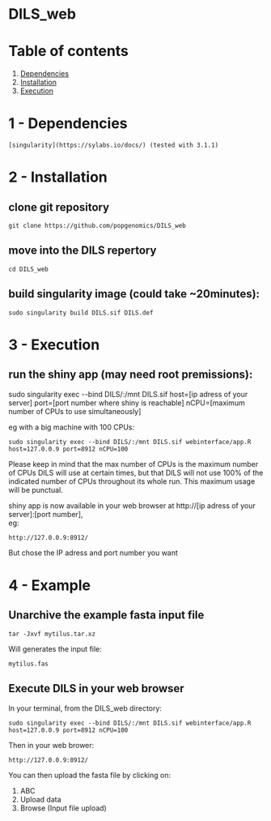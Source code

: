 # DILS_web
# Table of contents
1. [Dependencies](#1---dependencies)     
2. [Installation](#2---installation)  
3. [Execution](#3---execution)  

# 1 - Dependencies
	[singularity](https://sylabs.io/docs/) (tested with 3.1.1) 
	
# 2 - Installation
## clone git repository  
```
git clone https://github.com/popgenomics/DILS_web  
```

## move into the DILS repertory  
```
cd DILS_web  
```
	
## build singularity image (could take ~20minutes):  
```  
sudo singularity build DILS.sif DILS.def  
```

# 3 - Execution  	
## run the shiny app (may need root premissions):  
sudo singularity exec --bind DILS/:/mnt DILS.sif host=[ip adress of your server] port=[port number where shiny is reachable] nCPU=[maximum number of CPUs to use simultaneously]
  
eg with a big machine with 100 CPUs:  
```  
sudo singularity exec --bind DILS/:/mnt DILS.sif webinterface/app.R host=127.0.0.9 port=8912 nCPU=100
```  

Please keep in mind that the max number of CPUs is the maximum number of CPUs DILS will use at certain times, but that DILS will not use 100% of the indicated number of CPUs throughout its whole run. This maximum usage will be punctual.  
  
shiny app is now available in your web browser at http://[ip adress of your server]:[port number],  
eg:  
```
http://127.0.0.9:8912/
```
But chose the IP adress and port number you want 
  
# 4 - Example  
## Unarchive the example fasta input file  
```
tar -Jxvf mytilus.tar.xz
```
Will generates the input file: 
```
mytilus.fas
```

## Execute DILS in your web browser
In your terminal, from the DILS_web directory:  
```  
sudo singularity exec --bind DILS/:/mnt DILS.sif webinterface/app.R host=127.0.0.9 port=8912 nCPU=100
```  
  
Then in your web brower:  
```
http://127.0.0.9:8912/
```

You can then upload the fasta file by clicking on:  
1. ABC  
2. Upload data  
3. Browse (Input file upload)  
 
